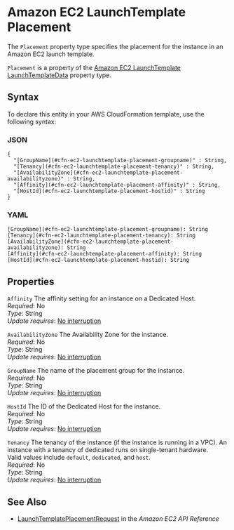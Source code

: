 # Amazon EC2 LaunchTemplate Placement<a name="aws-properties-ec2-launchtemplate-placement"></a>

<a name="aws-properties-ec2-launchtemplate-placement-description"></a>The `Placement` property type specifies the placement for the instance in an Amazon EC2 launch template\.

<a name="aws-properties-ec2-launchtemplate-placement-inheritance"></a> `Placement` is a property of the [Amazon EC2 LaunchTemplate LaunchTemplateData](aws-properties-ec2-launchtemplate-launchtemplatedata.md) property type\.

## Syntax<a name="aws-properties-ec2-launchtemplate-placement-syntax"></a>

To declare this entity in your AWS CloudFormation template, use the following syntax:

### JSON<a name="aws-properties-ec2-launchtemplate-placement-syntax.json"></a>

```
{
  "[GroupName](#cfn-ec2-launchtemplate-placement-groupname)" : String,
  "[Tenancy](#cfn-ec2-launchtemplate-placement-tenancy)" : String,
  "[AvailabilityZone](#cfn-ec2-launchtemplate-placement-availabilityzone)" : String,
  "[Affinity](#cfn-ec2-launchtemplate-placement-affinity)" : String,
  "[HostId](#cfn-ec2-launchtemplate-placement-hostid)" : String
}
```

### YAML<a name="aws-properties-ec2-launchtemplate-placement-syntax.yaml"></a>

```
[GroupName](#cfn-ec2-launchtemplate-placement-groupname): String
[Tenancy](#cfn-ec2-launchtemplate-placement-tenancy): String
[AvailabilityZone](#cfn-ec2-launchtemplate-placement-availabilityzone): String
[Affinity](#cfn-ec2-launchtemplate-placement-affinity): String
[HostId](#cfn-ec2-launchtemplate-placement-hostid): String
```

## Properties<a name="aws-properties-ec2-launchtemplate-placement-properties"></a>

`Affinity`  <a name="cfn-ec2-launchtemplate-placement-affinity"></a>
The affinity setting for an instance on a Dedicated Host\.  
 *Required*: No  
 *Type*: String  
 *Update requires*: [No interruption](using-cfn-updating-stacks-update-behaviors.md#update-no-interrupt) 

`AvailabilityZone`  <a name="cfn-ec2-launchtemplate-placement-availabilityzone"></a>
The Availability Zone for the instance\.  
 *Required*: No  
 *Type*: String  
 *Update requires*: [No interruption](using-cfn-updating-stacks-update-behaviors.md#update-no-interrupt) 

`GroupName`  <a name="cfn-ec2-launchtemplate-placement-groupname"></a>
The name of the placement group for the instance\.  
 *Required*: No  
 *Type*: String  
 *Update requires*: [No interruption](using-cfn-updating-stacks-update-behaviors.md#update-no-interrupt) 

`HostId`  <a name="cfn-ec2-launchtemplate-placement-hostid"></a>
The ID of the Dedicated Host for the instance\.  
 *Required*: No  
 *Type*: String  
 *Update requires*: [No interruption](using-cfn-updating-stacks-update-behaviors.md#update-no-interrupt) 

`Tenancy`  <a name="cfn-ec2-launchtemplate-placement-tenancy"></a>
The tenancy of the instance \(if the instance is running in a VPC\)\. An instance with a tenancy of dedicated runs on single\-tenant hardware\.  
Valid values include `default`, `dedicated`, and `host`\.  
 *Required*: No  
 *Type*: String  
 *Update requires*: [No interruption](using-cfn-updating-stacks-update-behaviors.md#update-no-interrupt) 

## See Also<a name="aws-properties-ec2-launchtemplate-placement-seealso"></a>
+ [LaunchTemplatePlacementRequest](https://docs.aws.amazon.com/AWSEC2/latest/APIReference/API_LaunchTemplatePlacementRequest.html) in the *Amazon EC2 API Reference*